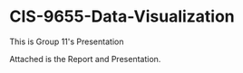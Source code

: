 # CIS-9655-Data-Visualization

This is Group 11's Presentation 

Attached is the Report and Presentation.
